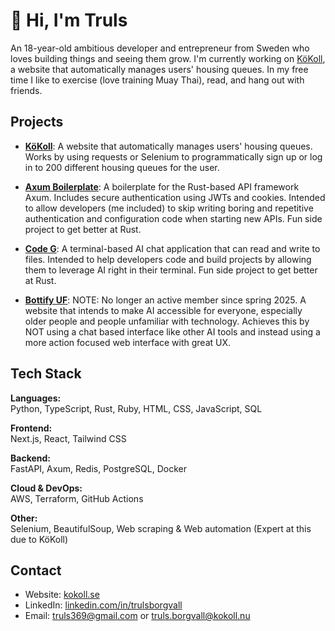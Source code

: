 # 👋 Hi, I'm Truls
An 18-year-old ambitious developer and entrepreneur from Sweden who loves building things and seeing them grow. I'm currently working on [KöKoll](https://kokoll.nu/), a website that automatically manages users' housing queues. In my free time I like to exercise (love training Muay Thai), read, and hang out with friends.

## Projects
- [**KöKoll**](https://kokoll.nu/): A website that automatically manages users' housing queues. Works by using requests or Selenium to programmatically sign up or log in to 200 different housing queues for the user.

- [**Axum Boilerplate**](https://github.com/truls27a/axum-boilerplate): A boilerplate for the Rust-based API framework Axum. Includes secure authentication using JWTs and cookies. Intended to allow developers (me included) to skip writing boring and repetitive authentication and configuration code when starting new APIs. Fun side project to get better at Rust.

- [**Code G**](https://github.com/truls27a/code-g): A terminal-based AI chat application that can read and write to files. Intended to help developers code and build projects by allowing them to leverage AI right in their terminal. Fun side project to get better at Rust.

 - [**Bottify UF**](https://bottify.se/): NOTE: No longer an active member since spring 2025. A website that intends to make AI accessible for everyone, especially older people and people unfamiliar with technology. Achieves this by NOT using a chat based interface like other AI tools and instead using a more action focused web interface with great UX.

## Tech Stack
**Languages:**  
Python, TypeScript, Rust, Ruby, HTML, CSS, JavaScript, SQL

**Frontend:**  
Next.js, React, Tailwind CSS

**Backend:**  
FastAPI, Axum, Redis, PostgreSQL, Docker

**Cloud & DevOps:**  
AWS, Terraform, GitHub Actions

**Other:**  
Selenium, BeautifulSoup, Web scraping & Web automation (Expert at this due to KöKoll)

## Contact
- Website: [kokoll.se](https://kokoll.se)  
- LinkedIn: [linkedin.com/in/trulsborgvall](https://www.linkedin.com/in/truls-borgvall-752355273/)  
- Email: truls369@gmail.com or truls.borgvall@kokoll.nu
